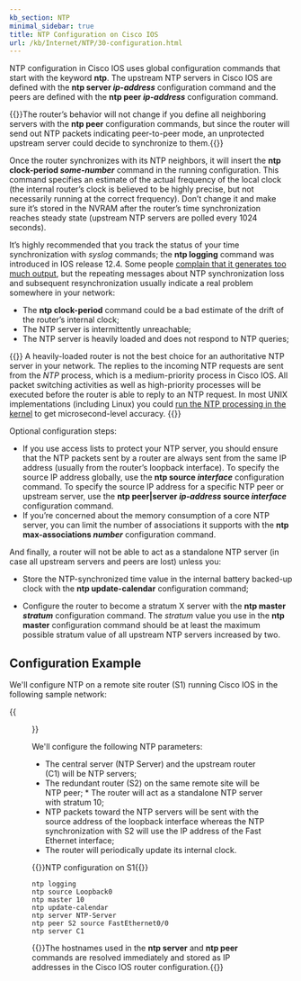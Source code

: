 ```yaml
---
kb_section: NTP
minimal_sidebar: true
title: NTP Configuration on Cisco IOS
url: /kb/Internet/NTP/30-configuration.html
---
```

NTP configuration in Cisco IOS uses global configuration commands that start with the keyword **ntp**. The upstream NTP servers in Cisco IOS are defined with the **ntp server _ip-address_** configuration command and the peers are defined with the **ntp peer _ip-address_** configuration command.

{{<note>}}The router’s behavior will not change if you define all neighboring servers with the **ntp peer** configuration commands, but since the router will send out NTP packets indicating peer-to-peer mode, an unprotected upstream server could decide to synchronize to them.{{</note>}}

Once the router synchronizes with its NTP neighbors, it will insert the **ntp clock-period _some-number_** command in the running configuration. This command specifies an estimate of the actual frequency of the local clock (the internal router’s clock is believed to be highly precise, but not necessarily running at the correct frequency). Don’t change it and make sure it’s stored in the NVRAM after the router’s time synchronization reaches steady state (upstream NTP servers are polled every 1024 seconds).

It’s highly recommended that you track the status of your time synchronization with *syslog* commands; the **ntp logging** command was introduced in IOS release 12.4. Some people [complain that it generates too much output](http://blog.ipspace.net/2007/10/log-ntp-events.html), but the repeating messages about NTP synchronization loss and subsequent resynchronization usually indicate a real problem somewhere in your network:

* The **ntp clock-period** command could be a bad estimate of the drift of the router’s internal clock;
* The NTP server is intermittently unreachable;
* The NTP server is heavily loaded and does not respond to NTP queries;

{{<kb-detail>}}
A heavily-loaded router is not the best choice for an authoritative NTP server in your network. The replies to the incoming NTP requests are sent from the *NTP* process, which is a medium-priority process in Cisco IOS. All packet switching activities as well as high-priority processes will be executed before the router is able to reply to an NTP request. In most UNIX implementations (including Linux) you could [run the NTP processing in the kernel](http://www.cis.udel.edu/~mills/ntp/html/kern.html) to get microsecond-level accuracy.
{{</kb-detail>}}

Optional configuration steps:

* If you use access lists to protect your NTP server, you should ensure that the NTP packets sent by a router are always sent from the same IP address (usually from the router’s loopback interface). To specify the source IP address globally, use the **ntp source _interface_** configuration command. To specify the source IP address for a specific NTP peer or upstream server, use the **ntp peer|server _ip-address_ source _interface_** configuration command.
* If you’re concerned about the memory consumption of a core NTP server, you can limit the number of associations it supports with the **ntp max-associations _number_** configuration command.

And finally, a router will not be able to act as a standalone NTP server (in case all upstream servers and peers are lost) unless you:

* Store the NTP-synchronized time value in the internal battery backed-up clock with the **ntp update-calendar** configuration command;

* Configure the router to become a stratum X server with the **ntp master *stratum*** configuration command. The *stratum* value you use in the **ntp master** configuration command should be at least the maximum possible stratum value of all upstream NTP servers increased by two.

## Configuration Example

We'll configure NTP on a remote site router (S1) running Cisco IOS in the following sample network:

{{<figure src="config-network.png" caption="Sample network using NTP synchronization">}}

We'll configure the following NTP parameters:

* The central server (NTP Server) and the upstream router (C1) will be NTP servers;
* The redundant router (S2) on the same remote site will be NTP peer;
* The router will act as a standalone NTP server with stratum 10;
* NTP packets toward the NTP servers will be sent with the source address of the loopback interface whereas the NTP synchronization with S2 will use the IP address of the Fast Ethernet interface;
* The router will periodically update its internal clock.

{{<cc>}}NTP configuration on S1{{</cc>}}
```
ntp logging
ntp source Loopback0
ntp master 10
ntp update-calendar
ntp server NTP-Server
ntp peer S2 source FastEthernet0/0
ntp server C1
```

{{<note>}}The hostnames used in the **ntp server** and **ntp peer** commands are resolved immediately and stored as IP addresses in the Cisco IOS router configuration.{{</note>}}
